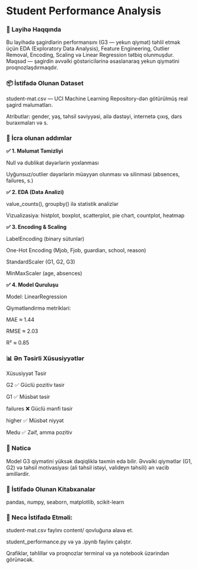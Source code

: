 # Student Performance Analysis

### 🎯 Layihə Haqqında

Bu layihədə şagirdlərin performansını (G3 — yekun qiymət) təhlil etmək üçün EDA (Exploratory Data Analysis), Feature Engineering, Outlier Removal, Encoding, Scaling və Linear Regression tətbiq olunmuşdur. Məqsəd — şagirdin əvvəlki göstəricilərinə əsaslanaraq yekun qiymətini proqnozlaşdırmaqdır.

### 📦 İstifadə Olunan Dataset

student-mat.csv — UCI Machine Learning Repository-dən götürülmüş real şagird məlumatları.

Atributlar: gender, yaş, təhsil səviyyəsi, ailə dəstəyi, internetə çıxış, dərs buraxmaları və s.

### 🔧 İcra olunan addımlar

**✅ 1. Məlumat Təmizliyi** 

Null və dublikat dəyərlərin yoxlanması

Uyğunsuz/outlier dəyərlərin müəyyən olunması və silinməsi (absences, failures, s.)

**✅ 2. EDA (Data Analizi)**

value_counts(), groupby() ilə statistik analizlər

Vizualizasiya: histplot, boxplot, scatterplot, pie chart, countplot, heatmap

**✅ 3. Encoding & Scaling** 

LabelEncoding (binary sütunlar)

One-Hot Encoding (Mjob, Fjob, guardian, school, reason)

StandardScaler (G1, G2, G3)

MinMaxScaler (age, absences)

**✅ 4. Model Quruluşu** 

Model: LinearRegression

Qiymətləndirmə metrikləri:

MAE ≈ 1.44

RMSE ≈ 2.03

R² ≈ 0.85

### 📊 Ən Təsirli Xüsusiyyətlər

Xüsusiyyət	Təsir

G2	✅ Güclü pozitiv təsir

G1	✅ Müsbət təsir

failures	❌ Güclü mənfi təsir

higher	✅ Müsbət niyyət

Medu	✅ Zəif, amma pozitiv

### 📌 Nəticə

Model G3 qiymətini yüksək dəqiqliklə təxmin edə bilir. Əvvəlki qiymətlər (G1, G2) və təhsil motivasiyası (ali təhsil istəyi, valideyn təhsili) ən vacib amillərdir.

### 🧪 İstifadə Olunan Kitabxanalar

pandas, numpy, seaborn, matplotlib, scikit-learn

### 🚀 Necə İstifadə Etməli:

student-mat.csv faylını content/ qovluğuna əlavə et.

student_performance.py və ya .ipynb faylını çalıştır.

Qrafiklər, təhlillər və proqnozlar terminal və ya notebook üzərindən görünəcək.

